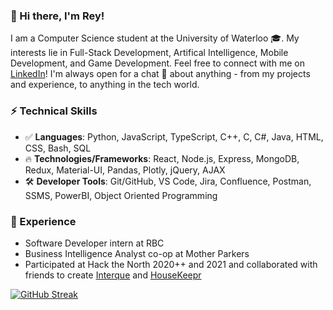 ### 👋 Hi there, I'm Rey!
I am a Computer Science student at the University of Waterloo 🎓. 
My interests lie in Full-Stack Development, Artifical Intelligence, Mobile Development, and Game Development. 
Feel free to connect with me on [LinkedIn](https://www.linkedin.com/in/reyanshpatange/)! I'm always open for a chat 💬 about anything - from my projects and experience, to anything in the tech world.

### ⚡ Technical Skills
- ✅ **Languages**: Python, JavaScript, TypeScript, C++, C, C#, Java, HTML, CSS, Bash, SQL
- 🔥 **Technologies/Frameworks**: React, Node.js, Express, MongoDB, Redux, Material-UI, Pandas, Plotly, jQuery, AJAX
- 🛠️ **Developer Tools**: Git/GitHub, VS Code, Jira, Confluence, Postman, SSMS, PowerBI, Object Oriented Programming

### 🚀 Experience
- Software Developer intern at RBC 
- Business Intelligence Analyst co-op at Mother Parkers
- Participated at Hack the North 2020++ and 2021 and collaborated with friends to create [Interque](https://github.com/teaminterque/project-interque) and [HouseKeepr](https://github.com/pratikksolanki/HouseKeepr)

[![GitHub Streak](https://github-readme-streak-stats.herokuapp.com?user=Reyansh14&theme=radical&hide_border=true&date_format=M%20j%5B%2C%20Y%5D)](https://git.io/streak-stats)

<!--
GITHUB STREAK SNIPPET:
[![GitHub Streak](https://github-readme-streak-stats.herokuapp.com?user=Reyansh14&theme=radical&hide_border=true&date_format=M%20j%5B%2C%20Y%5D)](https://git.io/streak-stats)
**Reyansh14/Reyansh14** is a ✨ _special_ ✨ repository because its `README.md` (this file) appears on your GitHub profile.

Here are some ideas to get you started:

- 🔭 I’m currently working on ...
- 🌱 I’m currently learning ...
- 👯 I’m looking to collaborate on ...
- 🤔 I’m looking for help with ...
- 💬 Ask me about ...
- 📫 How to reach me: ...
- 😄 Pronouns: ...
- ⚡ Fun fact: ...
-->
